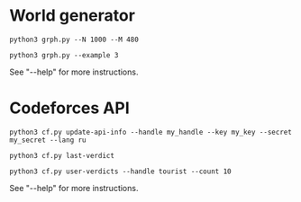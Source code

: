 # World generator
```
python3 grph.py --N 1000 --M 480
```
```
python3 grph.py --example 3
```
See "--help" for more instructions.

# Codeforces API
```
python3 cf.py update-api-info --handle my_handle --key my_key --secret my_secret --lang ru
```
```
python3 cf.py last-verdict
```
```
python3 cf.py user-verdicts --handle tourist --count 10
```
See "--help" for more instructions.

